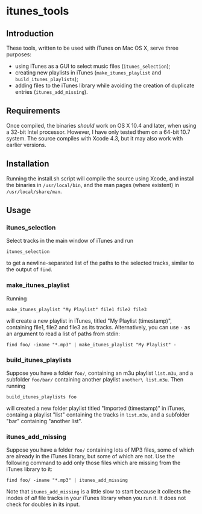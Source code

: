 # itunes_tools

## Introduction
These tools, written to be used with iTunes on Mac OS X, serve three purposes:

- using iTunes as a GUI to select music files (`itunes_selection`);
- creating new playlists in iTunes (`make_itunes_playlist` and
 `build_itunes_playlists`);
- adding files to the iTunes library while avoiding the creation of 
  duplicate entries (`itunes_add_missing`).

## Requirements
Once compiled, the binaries _should_ work on OS X 10.4 and later, when
using a 32-bit Intel processor. However, I have only tested them on a 
64-bit 10.7 system. The source compiles with Xcode 4.3, but it may also
work with earlier versions.

## Installation
Running the install.sh script will compile the source using Xcode, and
install the binaries in `/usr/local/bin`, and the man pages (where
existent) in `/usr/local/share/man`.

## Usage
### itunes_selection
Select tracks in the main window of iTunes and run 

    itunes_selection

 to get a newline-separated list of the paths to the selected tracks,
 similar to the output of `find`.

### make_itunes_playlist
Running 

    make_itunes_playlist "My Playlist" file1 file2 file3

 will create a new playlist in iTunes, titled "My Playlist (timestamp)",
containing file1, file2 and file3 as its tracks. Alternatively, you can use
`-` as an argument to read a list of paths from stdin:

    find foo/ -iname "*.mp3" | make_itunes_playlist "My Playlist" -

### build_itunes_playlists
Suppose you have a folder `foo/`, containing an m3u playlist `list.m3u`,
and a subfolder `foo/bar/` containing another playlist `another\ list.m3u`.
Then running

    build_itunes_playlists foo

will created a new folder playlist titled "Imported (timestamp)" in iTunes,
containg a playlist "list" containing the tracks in `list.m3u`, and a 
subfolder "bar" containing "another list".

### itunes_add_missing
Suppose you have a folder `foo/` containing lots of MP3 files, some of
which are already in the iTunes library, but some of which are not. Use
the following command to add only those files which are missing from the 
iTunes library to it:

    find foo/ -iname "*.mp3" | itunes_add_missing

Note that `itunes_add_missing` is a little slow to start because it collects
the inodes of _all_ file tracks in your iTunes library when you run it.
It does not check for doubles in its input.

